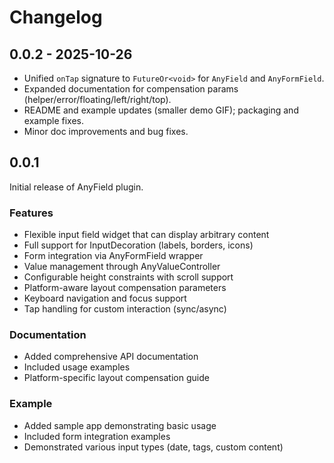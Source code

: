 # Changelog

## 0.0.2 - 2025-10-26

- Unified `onTap` signature to `FutureOr<void>` for `AnyField` and `AnyFormField`.
- Expanded documentation for compensation params (helper/error/floating/left/right/top).
- README and example updates (smaller demo GIF); packaging and example fixes.
- Minor doc improvements and bug fixes.

## 0.0.1

Initial release of AnyField plugin.

### Features
* Flexible input field widget that can display arbitrary content
* Full support for InputDecoration (labels, borders, icons)
* Form integration via AnyFormField wrapper
* Value management through AnyValueController
* Configurable height constraints with scroll support
* Platform-aware layout compensation parameters
* Keyboard navigation and focus support
* Tap handling for custom interaction (sync/async)

### Documentation
* Added comprehensive API documentation
* Included usage examples
* Platform-specific layout compensation guide

### Example
* Added sample app demonstrating basic usage
* Included form integration examples
* Demonstrated various input types (date, tags, custom content)
